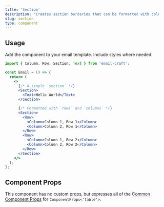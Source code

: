 ```yaml
---
title: 'Section'
description: 'Creates section bordaries that can be formatted with columns and rows'
slug: section
type: component
---
```


<!--@include: @/include/header.md-->

<!--@include: @/include/install.md-->

## Usage

Add the component to your email template. Include styles where needed.

```jsx
import { Column, Row, Section, Text } from 'email-craft';

const Email = () => {
  return (
    <>
      {/* A simple `section` */}
      <Section>
        <Text>Hello World</Text>
      </Section>

      {/* Formatted with `rows` and `columns` */}
      <Section>
        <Row>
          <Column>Column 1, Row 1</Column>
          <Column>Column 2, Row 1</Column>
        </Row>
        <Row>
          <Column>Column 1, Row 2</Column>
          <Column>Column 2, Row 2</Column>
        </Row>
      </Section>
    </>
  );
};
```

## Component Props

This component has no custom props, but expresses all of the [Common Component Props](https://react.dev/reference/react-dom/components/common) for `ComponentProps<'table'>`.
